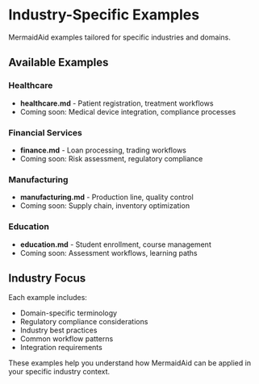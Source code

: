# Industry-Specific Examples

MermaidAid examples tailored for specific industries and domains.

## Available Examples

### Healthcare
- **healthcare.md** - Patient registration, treatment workflows
- Coming soon: Medical device integration, compliance processes

### Financial Services
- **finance.md** - Loan processing, trading workflows  
- Coming soon: Risk assessment, regulatory compliance

### Manufacturing
- **manufacturing.md** - Production line, quality control
- Coming soon: Supply chain, inventory optimization

### Education
- **education.md** - Student enrollment, course management
- Coming soon: Assessment workflows, learning paths

## Industry Focus

Each example includes:
- Domain-specific terminology
- Regulatory compliance considerations
- Industry best practices
- Common workflow patterns
- Integration requirements

These examples help you understand how MermaidAid can be applied in your specific industry context.
